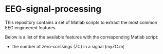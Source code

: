 # EEG-signal-processing

This repository contains a set of Matlab scripts to extract the most common EEG engineered features.

Below is a list of the available features with the corresponding Matlab script:
- the number of zero-corssings (ZC) in a signal (myZC.m)
